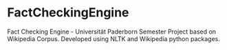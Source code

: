 # FactCheckingEngine
Fact Checking Engine - Universität Paderborn Semester Project based on Wikipedia Corpus. Developed using NLTK and Wikipedia python packages.
